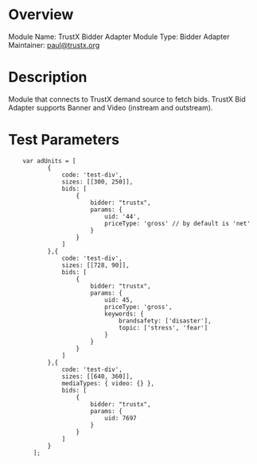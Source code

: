 # Overview

Module Name: TrustX Bidder Adapter
Module Type: Bidder Adapter
Maintainer: paul@trustx.org

# Description

Module that connects to TrustX demand source to fetch bids.
TrustX Bid Adapter supports Banner and Video (instream and outstream).

# Test Parameters
```
    var adUnits = [
           {
               code: 'test-div',
               sizes: [[300, 250]],
               bids: [
                   {
                       bidder: "trustx",
                       params: {
                           uid: '44',
                           priceType: 'gross' // by default is 'net'
                       }
                   }
               ]
           },{
               code: 'test-div',
               sizes: [[728, 90]],
               bids: [
                   {
                       bidder: "trustx",
                       params: {
                           uid: 45,
                           priceType: 'gross',
                           keywords: {
                               brandsafety: ['disaster'],
                               topic: ['stress', 'fear']
                           }
                       }
                   }
               ]
           },{
               code: 'test-div',
               sizes: [[640, 360]],
               mediaTypes: { video: {} },
               bids: [
                   {
                       bidder: "trustx",
                       params: {
                           uid: 7697
                       }
                   }
               ]
           }
       ];
```